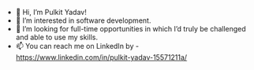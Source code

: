 - 👋 Hi, I’m Pulkit Yadav!
- 👀 I’m interested in software development.
- 🎯 I’m looking for full-time opportunities in which I’d truly be challenged and able to use my skills.
- 📫 You can reach me on LinkedIn by - https://www.linkedin.com/in/pulkit-yadav-15571211a/
